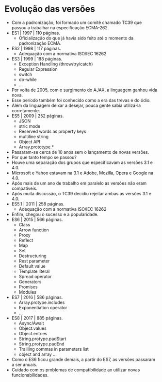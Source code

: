 # Evolução das versões

- Com a padronização, foi formado um comitê chamado TC39 que passou a trabalhar na especificação ECMA-262.
- ES1 | 1997 | 110 páginas.
  - Oficialização do que já havia sido feito até o momento da padronização ECMA.
- ES2 | 1998 | 117 páginas.
  - Adequação com a normativa ISO/IEC 16262
- ES3 | 1999 | 188 páginas.
  - Exception Handling (throw/try/catch)
  - Regular Expression
  - switch
  - do-while
  - ...
- Por volta de 2005, com o surgimento do AJAX, a linguagem ganhou vida nova.
- Esse período também foi conhecido como a era das trevas e do ódio.
- Além da linguagem deixar a desejar, pouca gente sabia utilizá-la corretamente.
- ES5 | 2009 | 252 páginas.
  - JSON
  - stric mode
  - Reserved words as property keys
  - multiline string
  - Object API
  - Array.prototype.*
- Passaram-se cerca de 10 anos sem o lançamento de novas versões.
- Por que tanto tempo se passou?
- Houve uma separação dos grupos que especificavam as versões 3.1 e 4.0.
- Microsoft e Yahoo estavam na 3.1 e Adobe, Mozilla, Opera e Google na 4.0.
- Após mais de um ano de trabalho em paralelo as versões não eram compatíveis.
- Após muita discussão, o TC39 decidiu rejeitar ambas as versões 3.1 e 4.0.
- ES5.1 | 2011 | 258 páginas.
  - Adequação com a normativa ISO/IEC 16262
- Enfim, chegou o sucesso e a popularidade.
- ES6 | 2015 | 566 páginas.
  - Class
  - Arrow function
  - Proxy
  - Reflect
  - Map
  - Set
  - Destructuring
  - Rest parameter
  - Default value
  - Template literal
  - Spread operator
  - Generators
  - Promises
  - Modules
- ES7 | 2016 | 586 páginas.
  - Array.protype.includes
  - Exponentiation operator
  - ...
- ES8 | 2017 | 885 páginas.
  - Async/Await
  - Object.values
  - Object.entries
  - String.protype.padStart
  - String.protype.padEnd
  - Trailling commas in parameters list
  - object and array ...
- Como o ES6 ficou grande demais, a partir do ES7, as versões passaram a ser anuais.
- Cuidado com os problemas de compatibilidade ao utilizar novas funcionabilidades.